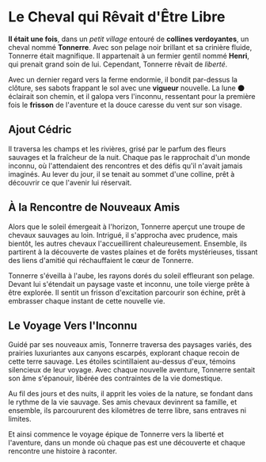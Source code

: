 # Le Cheval qui Rêvait d'Être Libre

**Il était une fois**, dans un _petit village_ entouré de **collines verdoyantes**, un cheval nommé **Tonnerre**. Avec son pelage noir brillant et sa crinière fluide, Tonnerre était magnifique. Il appartenait à un fermier gentil nommé **Henri**, qui prenait grand soin de lui. Cependant, Tonnerre rêvait de _liberté_.

Avec un dernier regard vers la ferme endormie, il bondit par-dessus la clôture, ses sabots frappant le sol avec une **vigueur** nouvelle. La lune &#x1F311; éclairait son chemin, et il galopa vers l'inconnu, ressentant pour la première fois le **frisson** de l'aventure et la douce caresse du vent sur son visage.

## Ajout Cédric

Il traversa les champs et les rivières, grisé par le parfum des fleurs sauvages et la fraîcheur de la nuit. Chaque pas le rapprochait d'un monde inconnu, où l'attendaient des rencontres et des défis qu'il n'avait jamais imaginés. Au lever du jour, il se tenait au sommet d'une colline, prêt à découvrir ce que l'avenir lui réservait.

## À la Rencontre de Nouveaux Amis

Alors que le soleil émergeait à l'horizon, Tonnerre aperçut une troupe de chevaux sauvages au loin. Intrigué, il s'approcha avec prudence, mais bientôt, les autres chevaux l'accueillirent chaleureusement. Ensemble, ils partirent à la découverte de vastes plaines et de forêts mystérieuses, tissant des liens d'amitié qui réchauffaient le cœur de Tonnerre.

Tonnerre s'éveilla à l'aube, les rayons dorés du soleil effleurant son pelage. Devant lui s'étendait un paysage vaste et inconnu, une toile vierge prête à être explorée. Il sentit un frisson d'excitation parcourir son échine, prêt à embrasser chaque instant de cette nouvelle vie.

## Le Voyage Vers l'Inconnu

Guidé par ses nouveaux amis, Tonnerre traversa des paysages variés, des prairies luxuriantes aux canyons escarpés, explorant chaque recoin de cette terre sauvage. Les étoiles scintillaient au-dessus d'eux, témoins silencieux de leur voyage. Avec chaque nouvelle aventure, Tonnerre sentait son âme s'épanouir, libérée des contraintes de la vie domestique.

Au fil des jours et des nuits, il apprit les voies de la nature, se fondant dans le rythme de la vie sauvage. Ses amis chevaux devinrent sa famille, et ensemble, ils parcoururent des kilomètres de terre libre, sans entraves ni limites.

Et ainsi commence le voyage épique de Tonnerre vers la liberté et l'aventure, dans un monde où chaque pas est une découverte et chaque rencontre une histoire à raconter.